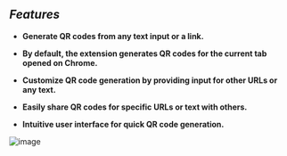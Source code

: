 <section>
  <h2><strong><em>Features</em></strong></h2>
  <ul>
    <li><p><strong>Generate QR codes from any text input or a link.</strong></p></li>
    <li><p><strong>By default, the extension generates QR codes for the current tab opened on Chrome.</strong></p></li>
    <li><p><strong>Customize QR code generation by providing input for other URLs or any text.</strong></p></li>
    <li><p><strong>Easily share QR codes for specific URLs or text with others.</strong></p></li>
    <li><p><strong>Intuitive user interface for quick QR code generation.</strong></p></li>
  </ul>
</section>


![image](https://github.com/Abhay-128/QR-code-extension/assets/80196621/3a16f2f9-5ca5-4d39-a8f9-fb64eb5c43c5)
